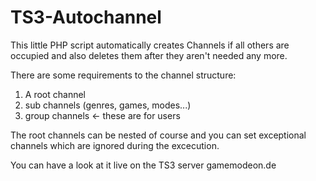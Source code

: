 TS3-Autochannel
===============

This little PHP script automatically creates Channels if all others are occupied and also deletes them after they aren't needed any more.

There are some requirements to the channel structure:

1. A root channel
2. sub channels (genres, games, modes...)
3. group channels <- these are for users

The root channels can be nested of course and you can set exceptional channels which are ignored during the excecution.

You can have a look at it live on the TS3 server gamemodeon.de
